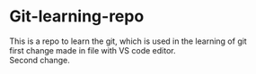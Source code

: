 # Git-learning-repo
This is a repo to learn the git, which is used in the learning of git<br>
first change made in file with VS code editor.<br>
Second change.
